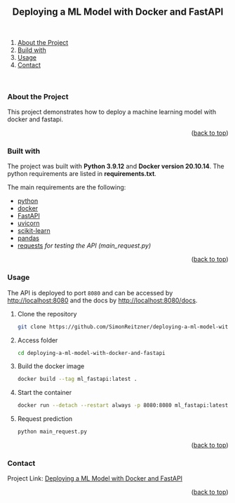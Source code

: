 <div id="top"></div>

<br />
<h2 align="center">Deploying a ML Model with Docker and FastAPI</h2>
<br />
</div>

<!-- TABLE OF CONTENTS -->
1. [About the Project](#about-the-project)
2. [Build with](#build-with)
3. [Usage](#usage)
4. [Contact](#contact)

<br />


### About the Project <a id="about-the-project"></a>
This project demonstrates how to deploy a machine learning model with docker and fastapi.

<p align="right">(<a href="#top">back to top</a>)</p>


### Built with <a id="build-with"></a>
The project was built with **Python 3.9.12** and **Docker version 20.10.14**.
The python requirements are listed in **requirements.txt**.

The main requirements are the following:

* [python](https://www.python.org/)
* [docker](https://www.docker.com/)
* [FastAPI](https://fastapi.tiangolo.com/)
* [uvicorn](https://www.uvicorn.org/)
* [scikit-learn](https://scikit-learn.org/)
* [pandas](https://pandas.pydata.org/)
* [requests](https://docs.python-requests.org/) _for testing the API (main_request.py)_

<p align="right">(<a href="#top">back to top</a>)</p>


### Usage <a id="usage"></a>
The API is deployed to port `8080` and can be accessed by [http://localhost:8080](http://localhost:8080) and the docs by [http://localhost:8080/docs](http://localhost:8080/docs).

1. Clone the repository
   ```sh
   git clone https://github.com/SimonReitzner/deploying-a-ml-model-with-docker-and-fastapi.git
   ```
2. Access folder
   ```sh
   cd deploying-a-ml-model-with-docker-and-fastapi
   ```
3. Build the docker image
   ```sh
   docker build --tag ml_fastapi:latest .
   ```
4. Start the container
   ```sh
   docker run --detach --restart always -p 8080:8080 ml_fastapi:latest
   ```
5. Request prediction
   ```sh
   python main_request.py
   ```

<p align="right">(<a href="#top">back to top</a>)</p>


### Contact <a id="contact"></a>
Project Link: [Deploying a ML Model with Docker and FastAPI](https://github.com/SimonReitzner/deploying-a-ml-model-with-docker-and-fastapi)

<p align="right">(<a href="#top">back to top</a>)</p>
